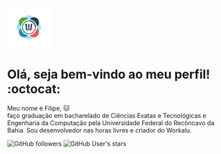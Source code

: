<img src="https://github.com/FilipeCamera/FilipeCamera/blob/main/LogoWorkalu.png" width="100" />

# Olá, seja bem-vindo ao meu perfil! :octocat:

Meu nome é Filipe, :cat: <br/>
faço graduação em bacharelado de Ciências Exatas e Tecnológicas e Engenharia da Computação pela Universidade Federal do Recôncavo da Bahia. Sou desenvolvedor nas horas livres e criador do Workalu.

![GitHub followers](https://img.shields.io/github/followers/FilipeCamera?style=social)
![GitHub User's stars](https://img.shields.io/github/stars/FilipeCamera?style=social)
